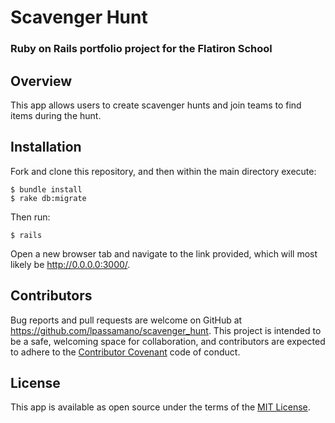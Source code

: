 # Scavenger Hunt
### Ruby on Rails portfolio project for the Flatiron School

## Overview
This app allows users to create scavenger hunts and join teams to find items during the hunt.

## Installation
Fork and clone this repository, and then within the main directory execute:
```
$ bundle install
$ rake db:migrate
```
Then run:
```
$ rails
```
Open a new browser tab and navigate to the link provided, which will most likely be http://0.0.0.0:3000/.

## Contributors
Bug reports and pull requests are welcome on GitHub at https://github.com/lpassamano/scavenger_hunt. This project is intended to be a safe, welcoming space for collaboration, and contributors are expected to adhere to the [Contributor Covenant](contributor-covenant.org) code of conduct.

## License
This app is available as open source under the terms of the [MIT License](http://opensource.org/licenses/MIT).

